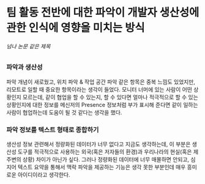 # 팀 활동 전반에 대한 파악이 개발자 생산성에 관한 인식에 영향을 미치는 방식
###### 넘나 논문 같은 제목

### 파악과 생산성
파악 개념이 새로웠고, 위치 파악 & 작업 공간 파악 같은 항목은 중복 느낌도 있었지만, 리모트로 일할 때 중요한 항목이라는 생각이 들었다. 모니터 너머에 있는 사람이 어떤 상황인지 모르는데, 같이 협업을 할 수 있는지, 할 수 있다면 얼마나 적극적으로 할 수 있는 상황인지에 대한 정보를 메신저의 Presence 정보처럼 부가 표시해 준다면 같이 일하는 사람이 협업하는데 도움이 될 것 같다는 생각을 했다.

### 파악 정보를 텍스트 형태로 종합하기
생산성 정보 관련해서 정량화된 데이터가 너무 없다고 지금도 생각하는데, 이 부분은 생산성 도구를 적극적으로 사용하는 외국(혹은 저자들의 환경)과 우리나라의 현실(혹은 제 주변의 상황) 차이가 아닌가 싶다. 그러나 정량화된 데이터에 너무 매몰하면 안되고, 심지어 텍스트 요약을 통해서 맥락 파악을 제공하는 기능은 생각 못한 부분인데 매우 흥미로운 아이디이라고 생각한다.

